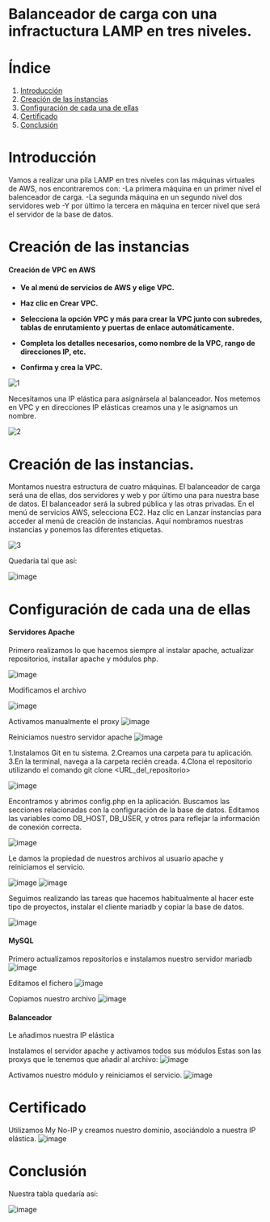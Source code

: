 # Balanceador de carga con una infractuctura LAMP en tres niveles.

# Índice
1. [Introducción](#introducción)
2. [Creación de las instancias](#creación-de-las-instancias)
3. [Configuración de cada una de ellas](#configuración-de-cada-una-de-ellas)
4. [Certificado](#certificado)
5. [Conclusión](#conclusión)

# Introducción

Vamos a realizar una pila LAMP en tres niveles con las máquinas virtuales de AWS, nos encontraremos con:
-La primera máquina en un primer nivel el balenceador de carga.
-La segunda máquina en un segundo nivel dos servidores web
-Y por último la tercera en máquina en tercer nivel que será el servidor de la base de datos.

 
# Creación de las instancias

#### Creación de VPC en AWS

* **Ve al menú de servicios de AWS y elige VPC.**
* **Haz clic en Crear VPC.**
* **Selecciona la opción VPC y más para crear la VPC junto con subredes, tablas de enrutamiento y puertas de enlace automáticamente.**
* **Completa los detalles necesarios, como nombre de la VPC, rango de direcciones IP, etc.**
 
* **Confirma y crea la VPC.**
  
![1](https://github.com/Pablorc222/Balanceador/assets/146434694/c46c400b-c985-47dc-8680-e919ad19c77c)

Necesitamos una IP elástica para asignársela al balanceador. Nos metemos en VPC y en direcciones IP elásticas creamos una y le asignamos un nombre.

![2](https://github.com/Pablorc222/Balanceador/assets/146434694/1b9b41e4-b819-4bcb-821b-b27256956237)

# Creación de las instancias.

Montamos nuestra estructura de cuatro máquinas. El balanceador de carga será una de ellas, dos servidores y web y por último una para nuestra base de datos.
El balanceador será la subred pública y las otras privadas. En el menú de servicios AWS, selecciona EC2. Haz clic en Lanzar instancias para acceder al menú de creación de instancias.
Aquí nombramos nuestras instancias y ponemos las diferentes etiquetas.

![3](https://github.com/Pablorc222/Balanceador/assets/146434694/511739ee-f2fc-4a29-8180-13feb337a4b5)

Quedaría tal que así:

![image](https://github.com/Pablorc222/Balanceador/assets/146434694/f10b3da1-f83f-41db-bb97-c08b19f89ac5)


# Configuración de cada una de ellas

  #### Servidores Apache

  Primero realizamos lo que hacemos siempre al instalar apache, actualizar repositorios, installar apache y módulos php.

![image](https://github.com/Pablorc222/Balanceador/assets/146434694/62db06dd-a4a5-47a9-9ec6-17be7f1e55ef)

  
 Modificamos el archivo
  
![image](https://github.com/Pablorc222/Balanceador/assets/146434694/4cf9649b-4e34-4154-92ed-ff1ba0e83d46)

Activamos manualmente el proxy
![image](https://github.com/Pablorc222/Balanceador/assets/146434694/38522604-4031-469f-97aa-8e678002de5a)


Reiniciamos nuestro servidor apache
![image](https://github.com/Pablorc222/Balanceador/assets/146434694/89c4e1bb-cc2a-4144-86f7-cf7cabfb790f)


 1.Instalamos Git en tu sistema.
 2.Creamos una carpeta para tu aplicación.
 3.En la terminal, navega a la carpeta recién creada.
 4.Clona el repositorio utilizando el comando git clone <URL_del_repositorio>


![image](https://github.com/Pablorc222/Balanceador/assets/146434694/28e9bfac-0582-4755-bfa6-e5258ecc9fec)


Encontramos y abrimos config.php en la aplicación. Buscamos las secciones relacionadas con la configuración de la base de datos. Editamos las variables como DB_HOST, DB_USER, y otros para reflejar la información de conexión correcta.

![image](https://github.com/Pablorc222/Balanceador/assets/146434694/acc94ce2-5bb8-48a7-8f39-aacefc0bd481)


Le damos la propiedad de nuestros archivos al usuario apache y reiniciamos el servicio.

![image](https://github.com/Pablorc222/Balanceador/assets/146434694/8cffe856-ae38-4d99-9b80-ee4d82d02af9)
![image](https://github.com/Pablorc222/Balanceador/assets/146434694/074f2622-f520-4242-b6af-4768515853a2)


Seguimos realizando las tareas que hacemos habitualmente al hacer este tipo de proyectos, instalar el cliente mariadb y copiar la base de datos.

![image](https://github.com/Pablorc222/Balanceador/assets/146434694/432aeb41-96c4-411e-92e7-34c75aa68995)




#### MySQL

Primero actualizamos repositorios e instalamos nuestro servidor mariadb
![image](https://github.com/Pablorc222/Balanceador/assets/146434694/de190473-890e-4b08-9a22-436fc750df61)


Editamos el fichero
![image](https://github.com/Pablorc222/Balanceador/assets/146434694/3586c146-1924-4f20-bb61-f5ae02b9e403)

Copiamos nuestro archivo
![image](https://github.com/Pablorc222/Balanceador/assets/146434694/0a99478a-c45c-4467-9110-669e416f513f)



#### Balanceador

Le añadimos nuestra IP elástica

Instalamos el servidor apache y activamos todos sus módulos
Estas son las proxys que le tenemos que añadir al archivo:
![image](https://github.com/Pablorc222/Balanceador/assets/146434694/2ba1721a-8764-462a-8c1f-65d5c49d574b)


Activamos nuestro módulo y reiniciamos el servicio.
![image](https://github.com/Pablorc222/Balanceador/assets/146434694/b8416778-761e-4207-8ef4-e8f00423a0ee)



# Certificado

Utilizamos My No-IP y creamos nuestro dominio, asociándolo a nuestra IP elástica.
![image](https://github.com/Pablorc222/Balanceador/assets/146434694/629ab8fd-3b6e-460a-893f-b5ac4ca2896a)

# Conclusión

Nuestra tabla quedaría asi:

![image](https://github.com/Pablorc222/Balanceador/assets/146434694/15923c95-d4a6-4167-9c47-a109a17d7abf)
